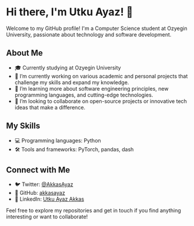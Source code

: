 # Hi there, I'm Utku Ayaz! 👋

Welcome to my GitHub profile! I'm a Computer Science student at Ozyegin University, passionate about technology and software development.

## About Me
- 🎓 Currently studying at Ozyegin University
- 🔭 I’m currently working on various academic and personal projects that challenge my skills and expand my knowledge.
- 🌱 I’m learning more about software engineering principles, new programming languages, and cutting-edge technologies.
- 👯 I’m looking to collaborate on open-source projects or innovative tech ideas that make a difference.
  
## My Skills
- 💻 Programming languages: Python
- 🛠 Tools and frameworks: PyTorch, pandas, dash

## Connect with Me
- 🐦 Twitter: [@AkkasAyaz](https://twitter.com/AkkasAyaz)
- 🔗 GitHub: [akkasayaz](https://github.com/akkasayaz)
- 🔗 LinkedIn: [Utku Ayaz Akkas](linkedin.com/utkuakkas)

Feel free to explore my repositories and get in touch if you find anything interesting or want to collaborate!
